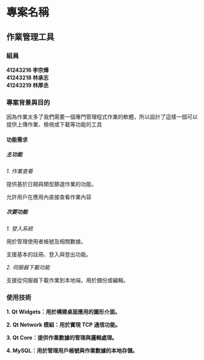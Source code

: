 # 專案名稱

## 作業管理工具

### 組員
__41243216 李宗燁__  
__41243218 林承志__  
__41243219 林厚丞__

### 專案背景與目的

因為作業太多了我們需要一個專門管理程式作業的軟體，所以設計了這樣一個可以提供上傳作業、檢視或下載等功能的工具

#### 功能需求

##### 主功能

_1. 作業查看_

提供基於日期與類型篩選作業的功能。

允許用戶在應用內直接查看作業內容

##### 次要功能

_1. 登入系統_

用於管理使用者帳號及相關數據。

支援基本的註冊、登入與登出功能。

_2. 伺服器下載功能_

支援從伺服器下載作業到本地端，用於備份或編輯。

### 使用技術

__1. Qt Widgets：用於構建桌面應用的圖形介面。__

__2. Qt Network 模組：用於實現 TCP 通信功能。__

__3. Qt Core：提供作業數據的管理與邏輯處理。__

__4. MySQL：用於管理用戶帳號與作業數據的本地存儲。__
